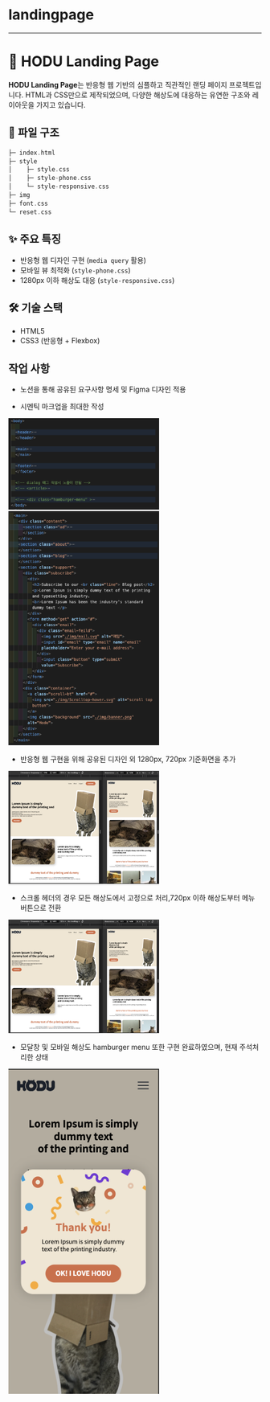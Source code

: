 # landingpage

---

# 🐾 HODU Landing Page

**HODU Landing Page**는 반응형 웹 기반의 심플하고 직관적인 랜딩 페이지 프로젝트입니다. HTML과 CSS만으로 제작되었으며, 다양한 해상도에 대응하는 유연한 구조와 레이아웃을 가지고 있습니다.

## 📂 파일 구조

```C
├─ index.html
├─ style
│    ├─ style.css
│    ├─ style-phone.css
│    └─ style-responsive.css
├─ img
├─ font.css
└─ reset.css
```

## ✨ 주요 특징

- 반응형 웹 디자인 구현 (`media query` 활용)
- 모바일 뷰 최적화 (`style-phone.css`)
- 1280px 이하 해상도 대응 (`style-responsive.css`)

## 🛠 기술 스택

- HTML5
- CSS3 (반응형 + Flexbox)


## 작업 사항

* 노션을 통해 공유된 요구사항 명세 및 Figma 디자인 적용

* 시멘틱 마크업을 최대한 작성
<img src="./img/readme-img/시멘틱1.png" width="300" />
<img src="./img/readme-img/시멘틱3.png" width="300"/>

* 반응형 웹 구현을 위해 공유된 디자인 외 1280px, 720px 기준화면을 추가
<img src="./img/readme-img/1280px.png" width="300"/>

* 스크롤 헤더의 경우 모든 해상도에서 고정으로 처리,720px 이하 해상도부터 메뉴 버튼으로 전환
<img src="./img/readme-img/1280px.png" width="300"/>

* 모달창 및 모바일 해상도 hamburger menu 또한 구현 완료하였으며, 현재 주석처리한 상태
<img src="./img/readme-img/modal360px.png" width="300"/>
